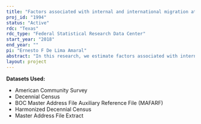 ```yaml
---
title: "Factors associated with internal and international migration at the block group level"
proj_id: "1994"
status: "Active"
rdc: "Texas"
rdc_type: "Federal Statistical Research Data Center"
start_year: "2018"
end_year: ""
pi: "Ernesto F De Lima Amaral"
abstract: "In this research, we estimate factors associated with internal and international migration flows to the United States, taking advantage of restricted-use data on current residence at the block-group level and previous residence at the county level. The analyses use a historical perspective, investigating data from Decennial Censuses and American Community Surveys between 1950 and 2016. Individual characteristics in the models include individual characteristics, as well as distance between counties and population size, which is consistent with gravity models and the regional equilibrium framework. Treatment of spatial dependence, by measuring the influence of neighboring areas at origin and destination on the likelihood of migrating, is also employed. "
layout: project
---
```


**Datasets Used:**

  - American Community Survey 
  - Decennial Census 
  - BOC Master Address File Auxiliary Reference File (MAFARF) 
  - Harmonized Decennial Census 
  - Master Address File Extract 

